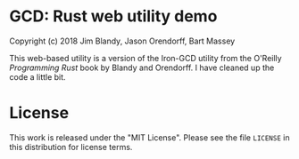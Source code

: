 # GCD: Rust web utility demo
Copyright (c) 2018 Jim Blandy, Jason Orendorff, Bart Massey

This web-based utility is a version of the Iron-GCD utility
from the O'Reilly *Programming Rust* book by Blandy and
Orendorff. I have cleaned up the code a little bit.

# License

This work is released under the "MIT License". Please see
the file `LICENSE` in this distribution for license terms.
